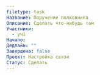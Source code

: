 ```yaml
---
filetype: task
Название: Поручение полковника
Описание: Сделать что-нибудь там
Участники:
  - уч1
Начало: 
Дедлайн: ""
Завершена: false
Проект: Настройка связи
Статус: Сделать
---
```

